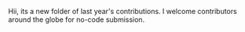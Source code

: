 Hii, its a new folder of last year's contributions. I welcome contributors around the globe for no-code submission.
